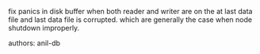 fix panics in disk buffer when both reader and writer are on the at last data file and last data file is corrupted.
which are generally the case when node shutdown improperly.

authors: anil-db

